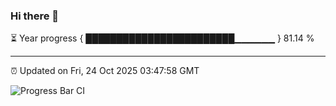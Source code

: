 ### Hi there 👋

⏳ Year progress { ████████████████████████▁▁▁▁▁▁ } 81.14 %

---

⏰ Updated on Fri, 24 Oct 2025 03:47:58 GMT

![Progress Bar CI](https://github.com/IshwaranRudhara/GIT-ACTION/workflows/Progress%20Bar%20CI/badge.svg)
